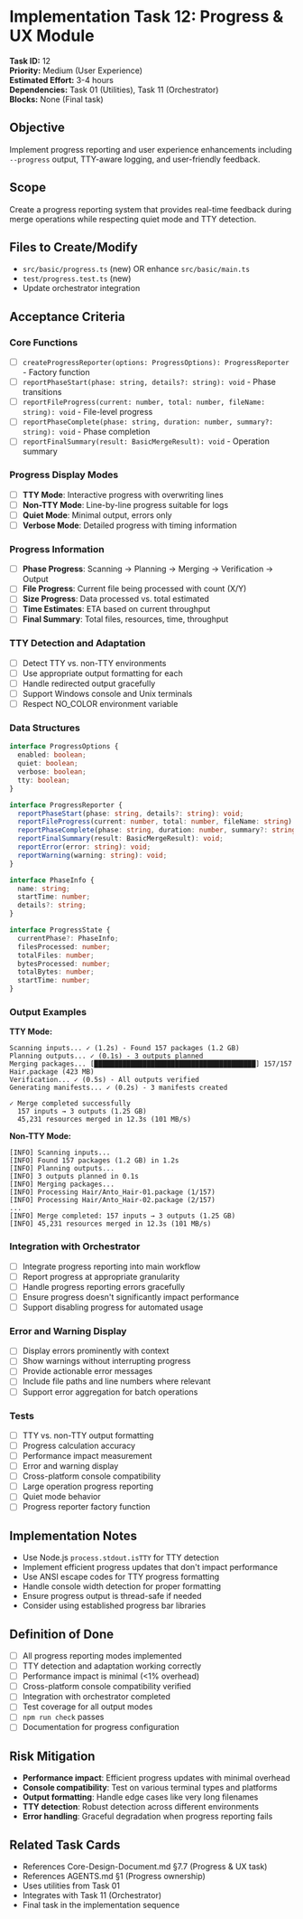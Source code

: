 # Implementation Task 12: Progress & UX Module

**Task ID:** 12  
**Priority:** Medium (User Experience)  
**Estimated Effort:** 3-4 hours  
**Dependencies:** Task 01 (Utilities), Task 11 (Orchestrator)  
**Blocks:** None (Final task)  

## Objective
Implement progress reporting and user experience enhancements including `--progress` output, TTY-aware logging, and user-friendly feedback.

## Scope
Create a progress reporting system that provides real-time feedback during merge operations while respecting quiet mode and TTY detection.

## Files to Create/Modify
- `src/basic/progress.ts` (new) OR enhance `src/basic/main.ts`
- `test/progress.test.ts` (new)
- Update orchestrator integration

## Acceptance Criteria

### Core Functions
- [ ] `createProgressReporter(options: ProgressOptions): ProgressReporter` - Factory function
- [ ] `reportPhaseStart(phase: string, details?: string): void` - Phase transitions
- [ ] `reportFileProgress(current: number, total: number, fileName: string): void` - File-level progress
- [ ] `reportPhaseComplete(phase: string, duration: number, summary?: string): void` - Phase completion
- [ ] `reportFinalSummary(result: BasicMergeResult): void` - Operation summary

### Progress Display Modes
- [ ] **TTY Mode**: Interactive progress with overwriting lines
- [ ] **Non-TTY Mode**: Line-by-line progress suitable for logs
- [ ] **Quiet Mode**: Minimal output, errors only
- [ ] **Verbose Mode**: Detailed progress with timing information

### Progress Information
- [ ] **Phase Progress**: Scanning → Planning → Merging → Verification → Output
- [ ] **File Progress**: Current file being processed with count (X/Y)
- [ ] **Size Progress**: Data processed vs. total estimated
- [ ] **Time Estimates**: ETA based on current throughput
- [ ] **Final Summary**: Total files, resources, time, throughput

### TTY Detection and Adaptation
- [ ] Detect TTY vs. non-TTY environments
- [ ] Use appropriate output formatting for each
- [ ] Handle redirected output gracefully
- [ ] Support Windows console and Unix terminals
- [ ] Respect NO_COLOR environment variable

### Data Structures
```typescript
interface ProgressOptions {
  enabled: boolean;
  quiet: boolean;
  verbose: boolean;
  tty: boolean;
}

interface ProgressReporter {
  reportPhaseStart(phase: string, details?: string): void;
  reportFileProgress(current: number, total: number, fileName: string): void;
  reportPhaseComplete(phase: string, duration: number, summary?: string): void;
  reportFinalSummary(result: BasicMergeResult): void;
  reportError(error: string): void;
  reportWarning(warning: string): void;
}

interface PhaseInfo {
  name: string;
  startTime: number;
  details?: string;
}

interface ProgressState {
  currentPhase?: PhaseInfo;
  filesProcessed: number;
  totalFiles: number;
  bytesProcessed: number;
  totalBytes: number;
  startTime: number;
}
```

### Output Examples

**TTY Mode:**
```
Scanning inputs... ✓ (1.2s) - Found 157 packages (1.2 GB)
Planning outputs... ✓ (0.1s) - 3 outputs planned
Merging packages... [████████████████████████████████████████] 157/157 Hair.package (423 MB)
Verification... ✓ (0.5s) - All outputs verified
Generating manifests... ✓ (0.2s) - 3 manifests created

✓ Merge completed successfully
  157 inputs → 3 outputs (1.25 GB)
  45,231 resources merged in 12.3s (101 MB/s)
```

**Non-TTY Mode:**
```
[INFO] Scanning inputs...
[INFO] Found 157 packages (1.2 GB) in 1.2s
[INFO] Planning outputs...
[INFO] 3 outputs planned in 0.1s
[INFO] Merging packages...
[INFO] Processing Hair/Anto_Hair-01.package (1/157)
[INFO] Processing Hair/Anto_Hair-02.package (2/157)
...
[INFO] Merge completed: 157 inputs → 3 outputs (1.25 GB)
[INFO] 45,231 resources merged in 12.3s (101 MB/s)
```

### Integration with Orchestrator
- [ ] Integrate progress reporting into main workflow
- [ ] Report progress at appropriate granularity
- [ ] Handle progress reporting errors gracefully
- [ ] Ensure progress doesn't significantly impact performance
- [ ] Support disabling progress for automated usage

### Error and Warning Display
- [ ] Display errors prominently with context
- [ ] Show warnings without interrupting progress
- [ ] Provide actionable error messages
- [ ] Include file paths and line numbers where relevant
- [ ] Support error aggregation for batch operations

### Tests
- [ ] TTY vs. non-TTY output formatting
- [ ] Progress calculation accuracy
- [ ] Performance impact measurement
- [ ] Error and warning display
- [ ] Cross-platform console compatibility
- [ ] Large operation progress reporting
- [ ] Quiet mode behavior
- [ ] Progress reporter factory function

## Implementation Notes
- Use Node.js `process.stdout.isTTY` for TTY detection
- Implement efficient progress updates that don't impact performance
- Use ANSI escape codes for TTY progress formatting
- Handle console width detection for proper formatting
- Ensure progress output is thread-safe if needed
- Consider using established progress bar libraries

## Definition of Done
- [ ] All progress reporting modes implemented
- [ ] TTY detection and adaptation working correctly
- [ ] Performance impact is minimal (<1% overhead)
- [ ] Cross-platform console compatibility verified
- [ ] Integration with orchestrator completed
- [ ] Test coverage for all output modes
- [ ] `npm run check` passes
- [ ] Documentation for progress configuration

## Risk Mitigation
- **Performance impact**: Efficient progress updates with minimal overhead
- **Console compatibility**: Test on various terminal types and platforms
- **Output formatting**: Handle edge cases like very long filenames
- **TTY detection**: Robust detection across different environments
- **Error handling**: Graceful degradation when progress reporting fails

## Related Task Cards
- References Core-Design-Document.md §7.7 (Progress & UX task)
- References AGENTS.md §1 (Progress ownership)
- Uses utilities from Task 01
- Integrates with Task 11 (Orchestrator)
- Final task in the implementation sequence
